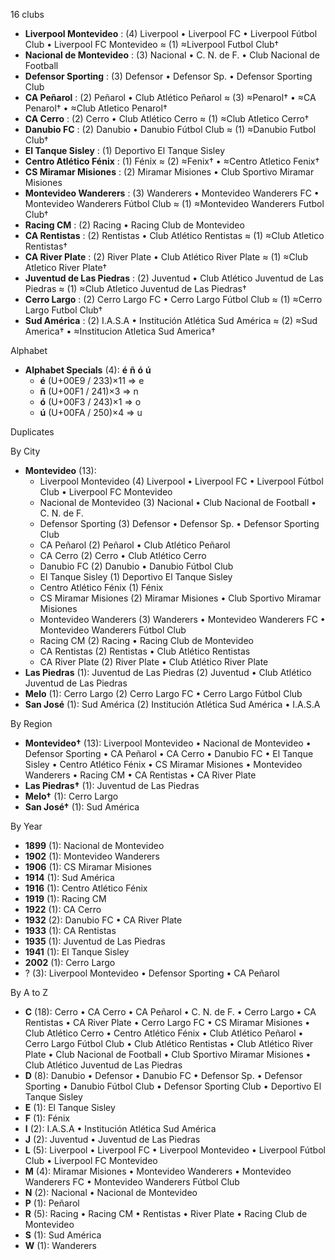 16 clubs

- **Liverpool Montevideo** : (4) Liverpool • Liverpool FC • Liverpool Fútbol Club • Liverpool FC Montevideo ≈ (1) ≈Liverpool Futbol Club†
- **Nacional de Montevideo** : (3) Nacional • C. N. de F. • Club Nacional de Football
- **Defensor Sporting** : (3) Defensor • Defensor Sp. • Defensor Sporting Club
- **CA Peñarol** : (2) Peñarol • Club Atlético Peñarol ≈ (3) ≈Penarol† • ≈CA Penarol† • ≈Club Atletico Penarol†
- **CA Cerro** : (2) Cerro • Club Atlético Cerro ≈ (1) ≈Club Atletico Cerro†
- **Danubio FC** : (2) Danubio • Danubio Fútbol Club ≈ (1) ≈Danubio Futbol Club†
- **El Tanque Sisley** : (1) Deportivo El Tanque Sisley
- **Centro Atlético Fénix** : (1) Fénix ≈ (2) ≈Fenix† • ≈Centro Atletico Fenix†
- **CS Miramar Misiones** : (2) Miramar Misiones • Club Sportivo Miramar Misiones
- **Montevideo Wanderers** : (3) Wanderers • Montevideo Wanderers FC • Montevideo Wanderers Fútbol Club ≈ (1) ≈Montevideo Wanderers Futbol Club†
- **Racing CM** : (2) Racing • Racing Club de Montevideo
- **CA Rentistas** : (2) Rentistas • Club Atlético Rentistas ≈ (1) ≈Club Atletico Rentistas†
- **CA River Plate** : (2) River Plate • Club Atlético River Plate ≈ (1) ≈Club Atletico River Plate†
- **Juventud de Las Piedras** : (2) Juventud • Club Atlético Juventud de Las Piedras ≈ (1) ≈Club Atletico Juventud de Las Piedras†
- **Cerro Largo** : (2) Cerro Largo FC • Cerro Largo Fútbol Club ≈ (1) ≈Cerro Largo Futbol Club†
- **Sud América** : (2) I.A.S.A • Institución Atlética Sud América ≈ (2) ≈Sud America† • ≈Institucion Atletica Sud America†




Alphabet

- **Alphabet Specials** (4):  **é**  **ñ**  **ó**  **ú** 
  - **é** (U+00E9 / 233)×11 ⇒ e
  - **ñ** (U+00F1 / 241)×3 ⇒ n
  - **ó** (U+00F3 / 243)×1 ⇒ o
  - **ú** (U+00FA / 250)×4 ⇒ u




Duplicates





By City

- **Montevideo** (13): 
  - Liverpool Montevideo  (4) Liverpool • Liverpool FC • Liverpool Fútbol Club • Liverpool FC Montevideo
  - Nacional de Montevideo  (3) Nacional • Club Nacional de Football • C. N. de F.
  - Defensor Sporting  (3) Defensor • Defensor Sp. • Defensor Sporting Club
  - CA Peñarol  (2) Peñarol • Club Atlético Peñarol
  - CA Cerro  (2) Cerro • Club Atlético Cerro
  - Danubio FC  (2) Danubio • Danubio Fútbol Club
  - El Tanque Sisley  (1) Deportivo El Tanque Sisley
  - Centro Atlético Fénix  (1) Fénix
  - CS Miramar Misiones  (2) Miramar Misiones • Club Sportivo Miramar Misiones
  - Montevideo Wanderers  (3) Wanderers • Montevideo Wanderers FC • Montevideo Wanderers Fútbol Club
  - Racing CM  (2) Racing • Racing Club de Montevideo
  - CA Rentistas  (2) Rentistas • Club Atlético Rentistas
  - CA River Plate  (2) River Plate • Club Atlético River Plate
- **Las Piedras** (1): Juventud de Las Piedras  (2) Juventud • Club Atlético Juventud de Las Piedras
- **Melo** (1): Cerro Largo  (2) Cerro Largo FC • Cerro Largo Fútbol Club
- **San José** (1): Sud América  (2) Institución Atlética Sud América • I.A.S.A




By Region

- **Montevideo†** (13):   Liverpool Montevideo • Nacional de Montevideo • Defensor Sporting • CA Peñarol • CA Cerro • Danubio FC • El Tanque Sisley • Centro Atlético Fénix • CS Miramar Misiones • Montevideo Wanderers • Racing CM • CA Rentistas • CA River Plate
- **Las Piedras†** (1):   Juventud de Las Piedras
- **Melo†** (1):   Cerro Largo
- **San José†** (1):   Sud América




By Year

- **1899** (1):   Nacional de Montevideo
- **1902** (1):   Montevideo Wanderers
- **1906** (1):   CS Miramar Misiones
- **1914** (1):   Sud América
- **1916** (1):   Centro Atlético Fénix
- **1919** (1):   Racing CM
- **1922** (1):   CA Cerro
- **1932** (2):   Danubio FC • CA River Plate
- **1933** (1):   CA Rentistas
- **1935** (1):   Juventud de Las Piedras
- **1941** (1):   El Tanque Sisley
- **2002** (1):   Cerro Largo
- ? (3):   Liverpool Montevideo • Defensor Sporting • CA Peñarol






By A to Z

- **C** (18): Cerro • CA Cerro • CA Peñarol • C. N. de F. • Cerro Largo • CA Rentistas • CA River Plate • Cerro Largo FC • CS Miramar Misiones • Club Atlético Cerro • Centro Atlético Fénix • Club Atlético Peñarol • Cerro Largo Fútbol Club • Club Atlético Rentistas • Club Atlético River Plate • Club Nacional de Football • Club Sportivo Miramar Misiones • Club Atlético Juventud de Las Piedras
- **D** (8): Danubio • Defensor • Danubio FC • Defensor Sp. • Defensor Sporting • Danubio Fútbol Club • Defensor Sporting Club • Deportivo El Tanque Sisley
- **E** (1): El Tanque Sisley
- **F** (1): Fénix
- **I** (2): I.A.S.A • Institución Atlética Sud América
- **J** (2): Juventud • Juventud de Las Piedras
- **L** (5): Liverpool • Liverpool FC • Liverpool Montevideo • Liverpool Fútbol Club • Liverpool FC Montevideo
- **M** (4): Miramar Misiones • Montevideo Wanderers • Montevideo Wanderers FC • Montevideo Wanderers Fútbol Club
- **N** (2): Nacional • Nacional de Montevideo
- **P** (1): Peñarol
- **R** (5): Racing • Racing CM • Rentistas • River Plate • Racing Club de Montevideo
- **S** (1): Sud América
- **W** (1): Wanderers




